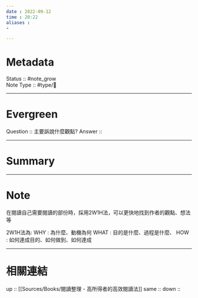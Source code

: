 ```yaml
---
date : 2022-09-12
time : 20:22
aliases :
- 

---
```


# Metadata
Status :: #note_grow <br>
Note Type :: #type/📘 <br>

---
# Evergreen
Question :: 主要訴說什麼觀點?
Answer :: 


---

# Summary


---

# Note
在閱讀自己需要閱讀的部份時，採用2W1H法，可以更快地找到作者的觀點、想法等

2W1H法為:
WHY : 為什麼、動機為何
WHAT : 目的是什麼、過程是什麼、
HOW : 如何達成目的、如何做到、如何達成

---

# 相關連結

up :: [[Sources/Books/閱讀整理 - 高所得者的高效閱讀法]]
same :: 
down :: 


